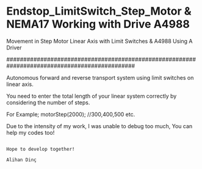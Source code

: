 # Endstop_LimitSwitch_Step_Motor & NEMA17 Working with Drive A4988 
Movement in Step Motor Linear Axis with Limit Switches & A4988 Using A Driver

##############################################################################################

Autonomous forward and reverse transport system using limit switches on linear axis.

You need to enter the total length of your linear system correctly by considering the number of steps.

For Example;
 motorStep(2000); //300,400,500 etc. 

Due to the intensity of my work, I was unable to debug too much, You can help my codes too!

                                                                               Hope to develop together!
                                                                                               Alihan Dinç

